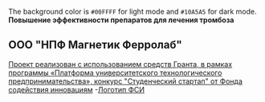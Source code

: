 The background color is `#00FFFF` for light mode and `#10A5A5` for dark mode.
  **Повышение эффективности препаратов для лечения тромбоза**
## ООО "НПФ Магнетик Ферролаб"
[Проект реализован с использованием средств Гранта, в рамках программы «Платформа университетского технологического предпринимательства», конкурс "Студенческий стартап" от Фонда содействия инновациям](https://fasie.ru/)
-[Логотип ФСИ](https://msp.nso.ru/sites/msp.nso.ru/wodby_files/files/news/2023/06/fond-sodejstviya-innovaciyam.jpg)
